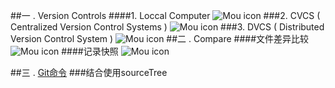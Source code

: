 
##一 . Version Controls
####1. Loccal Computer
![Mou icon](http://jbcdn2.b0.upaiyun.com/2012/08/Git-start1.png)
###2. CVCS ( Centralized Version Control Systems )
![Mou icon](http://jbcdn2.b0.upaiyun.com/2012/08/Git-start2.png)
###3. DVCS ( Distributed Version Control System )
![Mou icon](http://jbcdn2.b0.upaiyun.com/2012/08/Git-start3.png)
##二 . Compare
####文件差异比较
![Mou icon](http://jbcdn2.b0.upaiyun.com/2012/08/Git-start4.png)
####记录快照
![Mou icon](http://jbcdn2.b0.upaiyun.com/2012/08/Git-start5.png)

##三 . [Git命令](http://www.jianshu.com/p/c4ace9202a34)
###结合使用sourceTree

